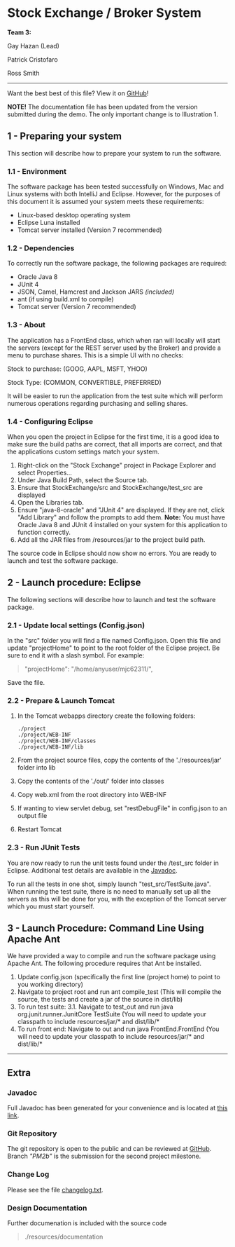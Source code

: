 # Stock Exchange / Broker System

**Team 3:**

Gay Hazan (Lead)

Patrick Cristofaro 

Ross Smith

---

Want the best best of this file? View it on [GitHub](https://github.com/pcristo/mjc62311/tree/PM2b)! 

**NOTE!** The documentation file has been updated from the version submitted during the demo. The only important change is to Illustration 1.

## 1 - Preparing your system
This section will describe how to prepare your system to run the software.

### 1.1 - Environment
The software package has been tested successfully on Windows, Mac and Linux systems with both IntelliJ and Eclipse. However, 
for the purposes of this document it is assumed your system meets these requirements:

  * Linux-based desktop operating system
  * Eclipse Luna installed
  * Tomcat server installed (Version 7 recommended)

### 1.2 - Dependencies
To correctly run the software package, the following packages are required:

  * Oracle Java 8  
  * JUnit 4   
  * JSON, Camel, Hamcrest and Jackson JARS *(included)*
  * ant (if using build.xml to compile)
  * Tomcat server (Version 7 recommended)

### 1.3 - About
The application has a FrontEnd class, which when ran will locally will start the servers (except for the REST server 
used by the Broker) and provide a menu to purchase shares.  This is a simple UI with no checks:

Stock to purchase: (GOOG, AAPL, MSFT, YHOO)

Stock Type: (COMMON, CONVERTIBLE, PREFERRED)

It will be easier to run the application from the test suite which will perform numerous operations regarding purchasing and selling shares.

### 1.4 - Configuring Eclipse
When you open the project in Eclipse for the first time, it is a good idea to make sure the build paths are correct, that all imports are correct, and that the applications custom settings match your system.

1. Right-click on the "Stock Exchange" project in Package Explorer and select Properties...
2. Under Java Build Path, select the Source tab.
3. Ensure that StockExchange/src and StockExchange/test_src are displayed
4. Open the Libraries tab.
5. Ensure "java-8-oracle" and "JUnit 4" are displayed. If they are not, click "Add Library" and follow the prompts 
to add them. **Note:** You must have Oracle Java 8 and JUnit 4 installed on your system for this application to function correctly.
6. Add all the JAR files from /resources/jar to the project build path.

The source code in Eclipse should now show no errors. You are ready to launch and test the software package.


## 2 - Launch procedure: Eclipse
The following sections will describe how to launch and test the software package.

### 2.1 - Update local settings (Config.json)
In the "src" folder you will find a file named Config.json. Open this file and update "projectHome" to point to the root folder of the Eclipse project. Be sure to end it with a slash symbol. For example:

>"projectHome": "/home/anyuser/mjc62311/",

Save the file.

### 2.2 - Prepare & Launch Tomcat

1.  In the Tomcat webapps directory create the following folders: 

		./project
		./project/WEB-INF
		./project/WEB-INF/classes
		./project/WEB-INF/lib
	
2. From the project source files, copy the contents of the './resources/jar' folder into lib
3. Copy the contents of the './out/' folder into classes
4. Copy web.xml from the root directory into WEB-INF
5. If wanting to view servlet debug, set "restDebugFile" in config.json to an output file
6. Restart Tomcat


### 2.3 - Run JUnit Tests
You are now ready to run the unit tests found under the /test_src folder in Eclipse. Additional test details are available in the [Javadoc](http://users.encs.concordia.ca/~patrickc/).

To run all the tests in one shot, simply launch "test_src/TestSuite.java". When running the test suite, there is no need to manually set up all the servers as this will be done for you, with the exception of the Tomcat server which you must start yourself.

## 3 - Launch Procedure: Command Line Using Apache Ant
We have provided a way to compile and run the software package using Apache Ant. The following procedure requires that Ant be installed.

1. Update config.json (specifically the first line (project home) to point to you working directory)
2. Navigate to project root and run ant compile_test (This will compile the source, the tests and create a jar of the source in dist/lib)
3. To run test suite: 3.1.  Navigate to test_out and run java org.junit.runner.JunitCore TestSuite (You will need to update your classpath to include resources/jar/* and dist/lib/*
4. To run front end: Navigate to out and run java FrontEnd.FrontEnd (You will need to update your classpath to include resources/jar/* and dist/lib/*

---

## Extra
### Javadoc
Full Javadoc has been generated for your convenience and is located at [this link](http://users.encs.concordia.ca/~patrickc/).

### Git Repository
The git repository is open to the public and can be reviewed at [GitHub](https://github.com/pcristo/mjc62311/tree/PM2b). Branch *"PM2b"* is the submission for the second project milestone.

### Change Log
Please see the file [changelog.txt](https://github.com/pcristo/mjc62311/blob/PM3/changelog.txt).

### Design Documentation
Further documenation is included with the source code

> ./resources/documentation
